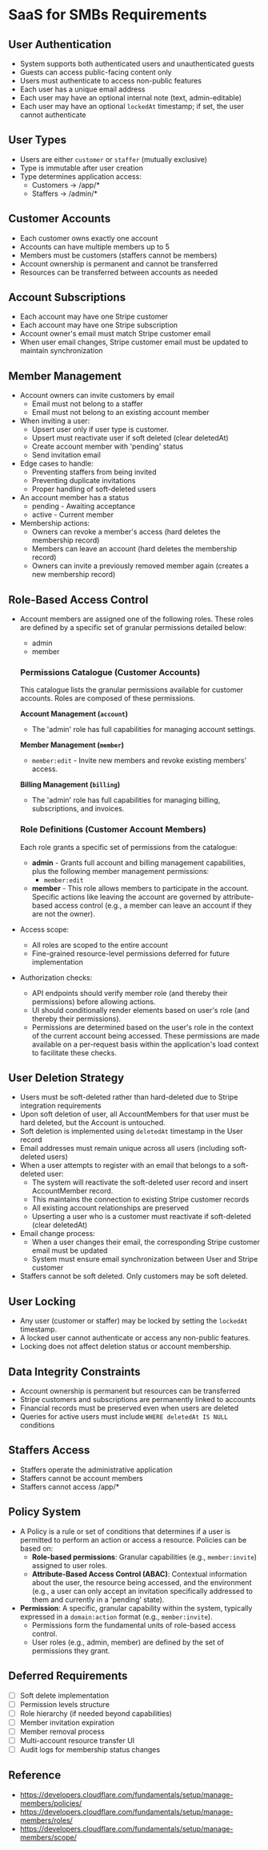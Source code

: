 # SaaS for SMBs Requirements

## User Authentication

- System supports both authenticated users and unauthenticated guests
- Guests can access public-facing content only
- Users must authenticate to access non-public features
- Each user has a unique email address
- Each user may have an optional internal note (text, admin-editable)
- Each user may have an optional `lockedAt` timestamp; if set, the user cannot authenticate

## User Types

- Users are either `customer` or `staffer` (mutually exclusive)
- Type is immutable after user creation
- Type determines application access:
  - Customers -> /app/\*
  - Staffers -> /admin/\*

## Customer Accounts

- Each customer owns exactly one account
- Accounts can have multiple members up to 5
- Members must be customers (staffers cannot be members)
- Account ownership is permanent and cannot be transferred
- Resources can be transferred between accounts as needed

## Account Subscriptions

- Each account may have one Stripe customer
- Each account may have one Stripe subscription
- Account owner's email must match Stripe customer email
- When user email changes, Stripe customer email must be updated to maintain synchronization

## Member Management

- Account owners can invite customers by email
  - Email must not belong to a staffer
  - Email must not belong to an existing account member
- When inviting a user:
  - Upsert user only if user type is customer.
  - Upsert must reactivate user if soft deleted (clear deletedAt)
  - Create account member with 'pending' status
  - Send invitation email
- Edge cases to handle:
  - Preventing staffers from being invited
  - Preventing duplicate invitations
  - Proper handling of soft-deleted users
- An account member has a status
  - pending - Awaiting acceptance
  - active - Current member
- Membership actions:
  - Owners can revoke a member's access (hard deletes the membership record)
  - Members can leave an account (hard deletes the membership record)
  - Owners can invite a previously removed member again (creates a new membership record)

## Role-Based Access Control

- Account members are assigned one of the following roles. These roles are defined by a specific set of granular permissions detailed below:

  - admin
  - member

  ### Permissions Catalogue (Customer Accounts)

  This catalogue lists the granular permissions available for customer accounts. Roles are composed of these permissions.

  **Account Management (`account`)**

  - The 'admin' role has full capabilities for managing account settings.

  **Member Management (`member`)**

  - `member:edit` - Invite new members and revoke existing members' access.

  **Billing Management (`billing`)**

  - The 'admin' role has full capabilities for managing billing, subscriptions, and invoices.

  ### Role Definitions (Customer Account Members)

  Each role grants a specific set of permissions from the catalogue:

  - **admin** - Grants full account and billing management capabilities, plus the following member management permissions:
    - `member:edit`
  - **member** - This role allows members to participate in the account. Specific actions like leaving the account are governed by attribute-based access control (e.g., a member can leave an account if they are not the owner).

- Access scope:

  - All roles are scoped to the entire account
  - Fine-grained resource-level permissions deferred for future implementation

- Authorization checks:
  - API endpoints should verify member role (and thereby their permissions) before allowing actions.
  - UI should conditionally render elements based on user's role (and thereby their permissions).
  - Permissions are determined based on the user's role in the context of the current account being accessed. These permissions are made available on a per-request basis within the application's load context to facilitate these checks.

## User Deletion Strategy

- Users must be soft-deleted rather than hard-deleted due to Stripe integration requirements
- Upon soft deletion of user, all AccountMembers for that user must be hard deleted, but the Account is untouched.
- Soft deletion is implemented using `deletedAt` timestamp in the User record
- Email addresses must remain unique across all users (including soft-deleted users)
- When a user attempts to register with an email that belongs to a soft-deleted user:
  - The system will reactivate the soft-deleted user record and insert AccountMember record.
  - This maintains the connection to existing Stripe customer records
  - All existing account relationships are preserved
  - Upserting a user who is a customer must reactivate if soft-deleted (clear deletedAt)
- Email change process:
  - When a user changes their email, the corresponding Stripe customer email must be updated
  - System must ensure email synchronization between User and Stripe customer
- Staffers cannot be soft deleted. Only customers may be soft deleted.

## User Locking

- Any user (customer or staffer) may be locked by setting the `lockedAt` timestamp.
- A locked user cannot authenticate or access any non-public features.
- Locking does not affect deletion status or account membership.

## Data Integrity Constraints

- Account ownership is permanent but resources can be transferred
- Stripe customers and subscriptions are permanently linked to accounts
- Financial records must be preserved even when users are deleted
- Queries for active users must include `WHERE deletedAt IS NULL` conditions

## Staffers Access

- Staffers operate the administrative application
- Staffers cannot be account members
- Staffers cannot access /app/\*

## Policy System

- A Policy is a rule or set of conditions that determines if a user is permitted to perform an action or access a resource. Policies can be based on:
  - **Role-based permissions**: Granular capabilities (e.g., `member:invite`) assigned to user roles.
  - **Attribute-Based Access Control (ABAC)**: Contextual information about the user, the resource being accessed, and the environment (e.g., a user can only accept an invitation specifically addressed to them and currently in a 'pending' state).
- **Permission**: A specific, granular capability within the system, typically expressed in a `domain:action` format (e.g., `member:invite`).
  - Permissions form the fundamental units of role-based access control.
  - User roles (e.g., admin, member) are defined by the set of permissions they grant.

## Deferred Requirements

- [ ] Soft delete implementation
- [ ] Permission levels structure
- [ ] Role hierarchy (if needed beyond capabilities)
- [ ] Member invitation expiration
- [ ] Member removal process
- [ ] Multi-account resource transfer UI
- [ ] Audit logs for membership status changes

## Reference

- https://developers.cloudflare.com/fundamentals/setup/manage-members/policies/
- https://developers.cloudflare.com/fundamentals/setup/manage-members/roles/
- https://developers.cloudflare.com/fundamentals/setup/manage-members/scope/
